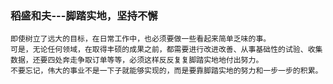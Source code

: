 ### 稻盛和夫---脚踏实地，坚持不懈

    即使树立了远大的目标，在日常工作中，也必须要做一些看起来简单乏味的事。
    可是，无论任何领域，在取得丰硕的成果之前，都需要进行改进改善、从事基础性的试验、收集数据，还要四处奔走争取订单等等，必须这样反反复复脚踏实地地付出努力。
    不要忘记，伟大的事业不是一下子就能够实现的，而是要靠脚踏实地的努力和一步一步的积累。
